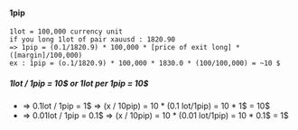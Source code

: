#### 1pip
```
1lot = 100,000 currency unit 
if you long 1lot of pair xauusd : 1820.90 
=> 1pip = (0.1/1820.9) * 100,000 * [price of exit long] * ([margin]/100,000)
ex : 1pip = (o.1/1820.9) * 100,000 * 1830.0 * (100/100,000) = ~10 $
```
##### 1lot / 1pip = 10$  or 1lot per 1pip = 10$
- => 0.1lot / 1pip = 1$   => (x / 10pip) = 10 * (0.1 lot/1pip) = 10 * 1$ = 10$ 
- => 0.01lot / 1pip = 0.1$ => (x / 10pip) = 10 * (0.01 lot/1pip) = 10 * 0.1$ = 1$
